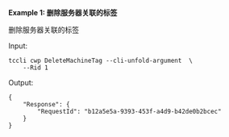 **Example 1: 删除服务器关联的标签**

删除服务器关联的标签

Input: 

```
tccli cwp DeleteMachineTag --cli-unfold-argument  \
    --Rid 1
```

Output: 
```
{
    "Response": {
        "RequestId": "b12a5e5a-9393-453f-a4d9-b42de0b2bcec"
    }
}
```

